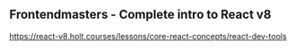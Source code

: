 ## Frontendmasters - Complete intro to React v8

https://react-v8.holt.courses/lessons/core-react-concepts/react-dev-tools
